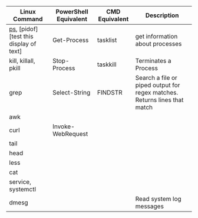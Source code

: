 | Linux Command | PowerShell Equivalent | CMD Equivalent | Description |
| ---- | ---- | ---- | ---- |
| [ps](/commands.md#ps), [pidof][test this display of text] | Get-Process | tasklist | get information about processes | Process Info |
| kill, killall, pkill | Stop-Process | taskkill |  Terminates a Process |
| grep | Select-String | FINDSTR | Search a file or piped output for regex matches. Returns lines that match |
| awk | | | |
| curl | Invoke-WebRequest | | |
| tail | | | |
| head | | | |
| less | | | |
| cat | | | |
| service, systemctl | | | |
| dmesg | | | Read system log messages |
